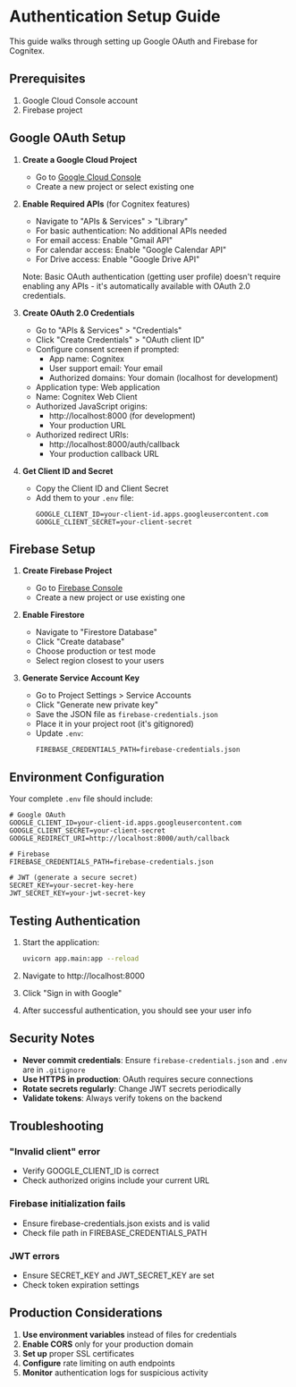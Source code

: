 # Authentication Setup Guide

This guide walks through setting up Google OAuth and Firebase for Cognitex.

## Prerequisites

1. Google Cloud Console account
2. Firebase project

## Google OAuth Setup

1. **Create a Google Cloud Project**
   - Go to [Google Cloud Console](https://console.cloud.google.com)
   - Create a new project or select existing one

2. **Enable Required APIs** (for Cognitex features)
   - Navigate to "APIs & Services" > "Library"
   - For basic authentication: No additional APIs needed
   - For email access: Enable "Gmail API"
   - For calendar access: Enable "Google Calendar API"  
   - For Drive access: Enable "Google Drive API"
   
   Note: Basic OAuth authentication (getting user profile) doesn't require enabling any APIs - it's automatically available with OAuth 2.0 credentials.

3. **Create OAuth 2.0 Credentials**
   - Go to "APIs & Services" > "Credentials"
   - Click "Create Credentials" > "OAuth client ID"
   - Configure consent screen if prompted:
     - App name: Cognitex
     - User support email: Your email
     - Authorized domains: Your domain (localhost for development)
   - Application type: Web application
   - Name: Cognitex Web Client
   - Authorized JavaScript origins:
     - http://localhost:8000 (for development)
     - Your production URL
   - Authorized redirect URIs:
     - http://localhost:8000/auth/callback
     - Your production callback URL

4. **Get Client ID and Secret**
   - Copy the Client ID and Client Secret
   - Add them to your `.env` file:
     ```
     GOOGLE_CLIENT_ID=your-client-id.apps.googleusercontent.com
     GOOGLE_CLIENT_SECRET=your-client-secret
     ```

## Firebase Setup

1. **Create Firebase Project**
   - Go to [Firebase Console](https://console.firebase.google.com)
   - Create a new project or use existing one

2. **Enable Firestore**
   - Navigate to "Firestore Database"
   - Click "Create database"
   - Choose production or test mode
   - Select region closest to your users

3. **Generate Service Account Key**
   - Go to Project Settings > Service Accounts
   - Click "Generate new private key"
   - Save the JSON file as `firebase-credentials.json`
   - Place it in your project root (it's gitignored)
   - Update `.env`:
     ```
     FIREBASE_CREDENTIALS_PATH=firebase-credentials.json
     ```

## Environment Configuration

Your complete `.env` file should include:

```env
# Google OAuth
GOOGLE_CLIENT_ID=your-client-id.apps.googleusercontent.com
GOOGLE_CLIENT_SECRET=your-client-secret
GOOGLE_REDIRECT_URI=http://localhost:8000/auth/callback

# Firebase
FIREBASE_CREDENTIALS_PATH=firebase-credentials.json

# JWT (generate a secure secret)
SECRET_KEY=your-secret-key-here
JWT_SECRET_KEY=your-jwt-secret-key
```

## Testing Authentication

1. Start the application:
   ```bash
   uvicorn app.main:app --reload
   ```

2. Navigate to http://localhost:8000

3. Click "Sign in with Google"

4. After successful authentication, you should see your user info

## Security Notes

- **Never commit credentials**: Ensure `firebase-credentials.json` and `.env` are in `.gitignore`
- **Use HTTPS in production**: OAuth requires secure connections
- **Rotate secrets regularly**: Change JWT secrets periodically
- **Validate tokens**: Always verify tokens on the backend

## Troubleshooting

### "Invalid client" error
- Verify GOOGLE_CLIENT_ID is correct
- Check authorized origins include your current URL

### Firebase initialization fails
- Ensure firebase-credentials.json exists and is valid
- Check file path in FIREBASE_CREDENTIALS_PATH

### JWT errors
- Ensure SECRET_KEY and JWT_SECRET_KEY are set
- Check token expiration settings

## Production Considerations

1. **Use environment variables** instead of files for credentials
2. **Enable CORS** only for your production domain
3. **Set up** proper SSL certificates
4. **Configure** rate limiting on auth endpoints
5. **Monitor** authentication logs for suspicious activity